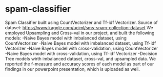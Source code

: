 # spam-classifier
Spam Classifier built using CountVectorizer and Tf-idf Vectorizer. 
Source of dataset: https://www.kaggle.com/uciml/sms-spam-collection-dataset
We employed Upsampling and Cross-val in our project, and built the following models:
-Naive Bayes model with imbalanced dataset, using CountVectorizer
-Naive Bayes model with imbalanced dataset, using Tf-idf Vectorizer
-Naive Bayes model with cross-validation, using CountVectorizer
-Naive Bayes model with cross-validation, using Tf-idf Vectorizer
-Decision Tree models wirth imbalanced dataset, cross-val, and upsampled data.
We reported the f-measure and accuracy scores of each model as part of our findings in our powerpoint presentation, which is uploaded as well. 

